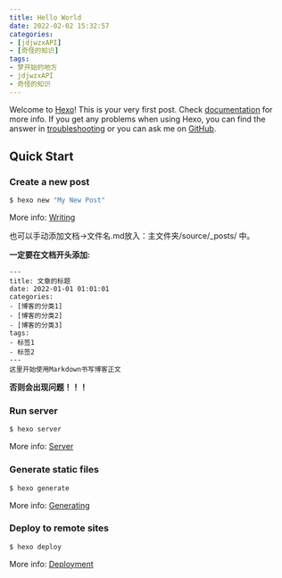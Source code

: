```yaml
---
title: Hello World
date: 2022-02-02 15:32:57
categories:
- [jdjwzxAPI]
- [奇怪的知识]
tags:
- 梦开始的地方
- jdjwzxAPI
- 奇怪的知识
---
```

Welcome to [Hexo](https://hexo.io/)! This is your very first post. Check [documentation](https://hexo.io/docs/) for more info. If you get any problems when using Hexo, you can find the answer in [troubleshooting](https://hexo.io/docs/troubleshooting.html) or you can ask me on [GitHub](https://github.com/hexojs/hexo/issues).

## Quick Start

### Create a new post

``` bash
$ hexo new "My New Post"
```

More info: [Writing](https://hexo.io/docs/writing.html)

也可以手动添加文档->文件名.md放入：主文件夹/source/_posts/ 中。

**一定要在文档开头添加:**
````
---
title: 文章的标题
date: 2022-01-01 01:01:01
categories:
- [博客的分类1]
- [博客的分类2]
- [博客的分类3]
tags:
- 标签1
- 标签2
---
这里开始使用Markdown书写博客正文
````
**否则会出现问题！！！**
### Run server

``` bash
$ hexo server
```

More info: [Server](https://hexo.io/docs/server.html)

### Generate static files

``` bash
$ hexo generate
```

More info: [Generating](https://hexo.io/docs/generating.html)

### Deploy to remote sites

``` bash
$ hexo deploy
```

More info: [Deployment](https://hexo.io/docs/one-command-deployment.html)
